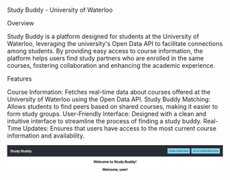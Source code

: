 Study Buddy - University of Waterloo

Overview

Study Buddy is a platform designed for students at the University of Waterloo, leveraging the university's Open Data API to facilitate connections among students. By providing easy access to course information, the platform helps users find study partners who are enrolled in the same courses, fostering collaboration and enhancing the academic experience.

Features

Course Information: Fetches real-time data about courses offered at the University of Waterloo using the Open Data API.
Study Buddy Matching: Allows students to find peers based on shared courses, making it easier to form study groups.
User-Friendly Interface: Designed with a clean and intuitive interface to streamline the process of finding a study buddy.
Real-Time Updates: Ensures that users have access to the most current course information and availability.


![Alt text](home.png)